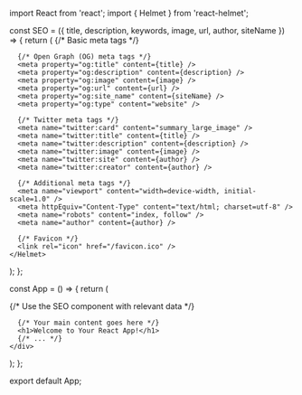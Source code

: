 import React from 'react';
import { Helmet } from 'react-helmet';

const SEO = ({ title, description, keywords, image, url, author, siteName }) => {
  return (
    <Helmet>
      {/* Basic meta tags */}
      <title>{title}</title>
      <meta name="description" content={description} />
      <meta name="keywords" content={keywords} />

      {/* Open Graph (OG) meta tags */}
      <meta property="og:title" content={title} />
      <meta property="og:description" content={description} />
      <meta property="og:image" content={image} />
      <meta property="og:url" content={url} />
      <meta property="og:site_name" content={siteName} />
      <meta property="og:type" content="website" />

      {/* Twitter meta tags */}
      <meta name="twitter:card" content="summary_large_image" />
      <meta name="twitter:title" content={title} />
      <meta name="twitter:description" content={description} />
      <meta name="twitter:image" content={image} />
      <meta name="twitter:site" content={author} />
      <meta name="twitter:creator" content={author} />

      {/* Additional meta tags */}
      <meta name="viewport" content="width=device-width, initial-scale=1.0" />
      <meta httpEquiv="Content-Type" content="text/html; charset=utf-8" />
      <meta name="robots" content="index, follow" />
      <meta name="author" content={author} />

      {/* Favicon */}
      <link rel="icon" href="/favicon.ico" />
    </Helmet>
  );
};

const App = () => {
  return (
    <div>
      {/* Use the SEO component with relevant data */}
      <SEO
        title="Your Page Title"
        description="Your page description goes here."
        keywords="keyword1, keyword2, keyword3"
        image="url_to_your_featured_image.jpg"
        url="https://www.yourwebsite.com"
        author="Your Name"
        siteName="Your Website Name"
      />

      {/* Your main content goes here */}
      <h1>Welcome to Your React App!</h1>
      {/* ... */}
    </div>
  );
};

export default App;
